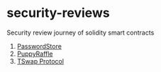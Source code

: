 # security-reviews
Security review journey of solidity smart contracts

1. [PasswordStore](https://github.com/geekybot/security-reviews/blob/main/2025-03-27-PasswordStore-Audit.pdf)
2. [PuppyRaffle](https://github.com/geekybot/security-reviews/blob/main/2025-04-02-PuppyRaffle-Audit.pdf)
3. [TSwap Protocol](https://github.com/geekybot/security-reviews/blob/main/2025-04-18-TSwapProtocol-Audit.pdf)
